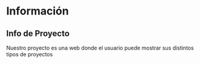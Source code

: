 # Información

## Info de Proyecto

Nuestro proyecto es una web donde el usuario puede mostrar sus distintos tipos de proyectos
